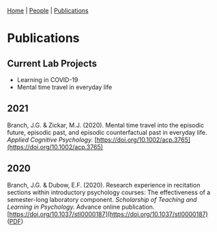[Home](https://jaredbranch.github.io/) | [People](https://jaredbranch.github.io/lab) | [Publications](https://jaredbranch.github.io/research) 
# Publications

## Current Lab Projects
* Learning in COVID-19
* Mental time travel in everyday life


## 2021

Branch, J.G. & Zickar, M.J. (2020). Mental time travel into the episodic future, episodic past, and episodic counterfactual past in everyday life. *Applied Cognitive Psychology.*  [https://doi.org/10.1002/acp.3765](https://doi.org/10.1002/acp.3765)


## 2020

Branch, J.G. & Dubow, E.F. (2020). Research experience in recitation sections within introductory psychology courses: The effectiveness of a semester-long laboratory component. *Scholarship of Teaching and Learning in Psychology.* Advance online publication. [https://doi.org/10.1037/stl0000187](https://doi.org/10.1037/stl0000187) ([PDF](BranchDubow2020.pdf))
